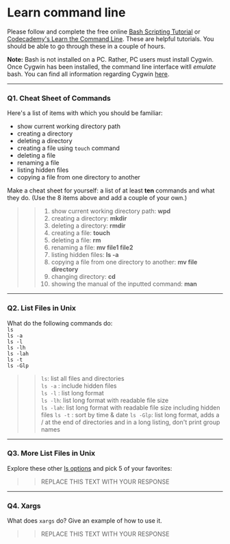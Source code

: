 # Learn command line

Please follow and complete the free online [Bash Scripting Tutorial](https://ryanstutorials.net/bash-scripting-tutorial/) or [Codecademy's Learn the Command Line](https://www.codecademy.com/learn/learn-the-command-line). These are helpful tutorials. You should be able to go through these in a couple of hours.

**Note:** Bash is not installed on a PC. Rather, PC users must install Cygwin. Once Cygwin has been installed, the command line interface witll _emulate_ bash. You can find all information regarding Cygwin [here](https://www.cygwin.com/).

---

### Q1.  Cheat Sheet of Commands  

Here's a list of items with which you should be familiar:  
* show current working directory path
* creating a directory
* deleting a directory
* creating a file using `touch` command
* deleting a file
* renaming a file
* listing hidden files
* copying a file from one directory to another

Make a cheat sheet for yourself: a list of at least **ten** commands and what they do.  (Use the 8 items above and add a couple of your own.)  

> > 1) show current working directory path: **wpd**
> > 2) creating a directory: **mkdir**
> > 3) deleting a directory: **rmdir**
> > 4) creating a file: **touch**
> > 5) deleting a file: **rm**
> > 6) renaming a file: **mv file1 file2**
> > 7) listing hidden files: **ls -a**
> > 8) copying a file from one directory to another: **mv file directory**
> > 9) changing directory: **cd**
> > 10) showing the manual of the inputted command: **man**

---

### Q2.  List Files in Unix   

What do the following commands do:  
`ls`  
`ls -a`  
`ls -l`  
`ls -lh`  
`ls -lah`  
`ls -t`  
`ls -Glp`  

> > `ls`: list all files and directories  
> > `ls -a` : include hidden files  
> > `ls -l` : list long format  
> > `ls -lh`: list long format with readable file size  
> > `ls -lah`: list long format with readable file size including hidden files
> > `ls -t` : sort by time & date 
> > `ls -Glp`: list long format, adds a / at the end of directories and in a long listing, don't print group names

---

### Q3.  More List Files in Unix  

Explore these other [ls options](http://www.techonthenet.com/unix/basic/ls.php) and pick 5 of your favorites:

> > REPLACE THIS TEXT WITH YOUR RESPONSE

---

### Q4.  Xargs   

What does `xargs` do? Give an example of how to use it.

> > REPLACE THIS TEXT WITH YOUR RESPONSE

 

